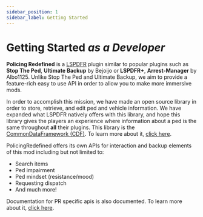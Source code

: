 ```yaml
---
sidebar_position: 1
sidebar_label: Getting Started
---
```


# Getting Started *as a Developer*
**Policing Redefined** is a [LSPDFR](https://lcpdfr.com) plugin similar to popular
plugins such as **Stop The Ped**, **Ultimate Backup** by Bejoijo or **LSPDFR+**, 
**Arrest-Manager** by Albo1125. Unlike Stop The Ped and Ultimate Backup, we aim to provide a feature-rich easy to use API in order to allow you to make more immersive mods. 

In order to accomplish this mission, we have made an open source library in order to store, retrieve, and edit ped and vehicle information. We have expanded what LSPDFR natively offers with this library, and hope this library gives the players an experience where information about a ped is the same throughout **all** their plugins. This library is the [CommonDataFramework (CDF)](https://github.com/Policing-Redefined/CommonDataFramework). To learn more about it, [click here](/docs/developer-docs/cdf/what-is-it.md).

PolicingRedefined offers its own APIs for interaction and backup elements of this mod including but not limited to:
- Search items
- Ped impairment
- Ped mindset (resistance/mood) 
- Requesting dispatch
- And much more!

Documentation for PR specific apis is also documented. To learn more about it, [click here](/docs/developer-docs/pr/how-to-install-pr.md).
